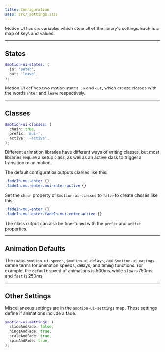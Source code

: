 ```yaml
---
title: Configuration
sass: src/_settings.scss
---
```


Motion UI has six variables which store all of the library's settings. Each is a map of keys and values.

---

## States

```scss
$motion-ui-states: (
  in: 'enter',
  out: 'leave',
);
```

Motion UI defines two motion states: `in` and `out`, which create classes with the words `enter` and `leave` respectively.

---

## Classes

```scss
$motion-ui-classes: (
  chain: true,
  prefix: 'mui-',
  active: '-active',
);
```

Different animation libraries have different ways of writing classes, but most libraries require a setup class, as well as an active class to trigger a transition or animation.

The default configuration outputs classes like this:

```css
.fadeIn.mui-enter {}
.fadeIn.mui-enter.mui-enter-active {}
```

Set the `chain` property of `$motion-ui-classes` to `false` to create classes like this:

```css
.fadeIn-mui-enter {}
.fadeIn-mui-enter.fadeIn-mui-enter-active {}
```

The class output can also be fine-tuned with the `prefix` and `active` properties.

---

## Animation Defaults

The maps `$motion-ui-speeds`, `$motion-ui-delays`, and `$motion-ui-easings` define terms for animation speeds, delays, and timing functions. For example, the `default` speed of animations is 500ms, while `slow` is 750ms, and `fast` is 250ms.

---

## Other Settings

Miscellaneous settings are in the `$motion-ui-settings` map. These settings define if animations include a fade.

```scss
$motion-ui-settings: (
  slideAndFade: false,
  hingeAndFade: true,
  scaleAndFade: true,
  spinAndFade: true,
);
```
